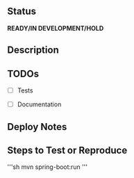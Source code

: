 ## Status
**READY/IN DEVELOPMENT/HOLD**

## Description



## TODOs
- [ ] Tests
- [ ] Documentation


## Deploy Notes



## Steps to Test or Reproduce



'''sh
mvn spring-boot:run
'''
